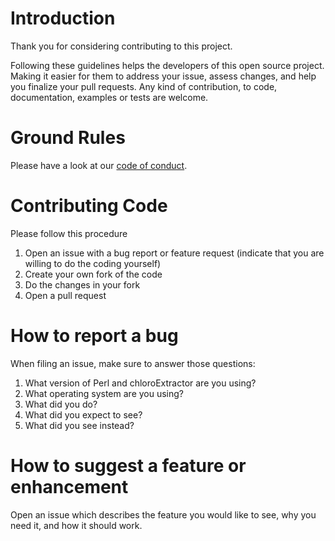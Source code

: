 # Introduction

Thank you for considering contributing to this project.

Following these guidelines helps the developers of this open source project.
Making it easier for them to address your issue, assess changes, and help you finalize your pull requests.
Any kind of contribution, to code, documentation, examples or tests are welcome.

# Ground Rules
Please have a look at our [code of conduct](CODE_OF_CONDUCT.md).

# Contributing Code
Please follow this procedure
1. Open an issue with a bug report or feature request (indicate that you are willing to do the coding yourself)
2. Create your own fork of the code
3. Do the changes in your fork
4. Open a pull request

# How to report a bug

When filing an issue, make sure to answer those questions:

1. What version of Perl and chloroExtractor are you using?
2. What operating system are you using?
3. What did you do?
4. What did you expect to see?
5. What did you see instead?

# How to suggest a feature or enhancement

Open an issue which describes the feature you would like to see, why you need it, and how it should work.
